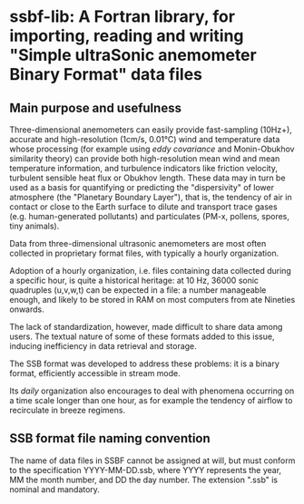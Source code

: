 # ssbf-lib: A Fortran library, for importing, reading and writing "Simple ultraSonic anemometer Binary Format" data files

## Main purpose and usefulness

Three-dimensional anemometers can easily provide fast-sampling (10Hz+), accurate and high-resolution (1cm/s, 0.01°C) wind and temperature data whose processing (for example using _eddy covariance_ and Monin-Obukhov similarity theory) can provide both high-resolution mean wind and mean temperature information, and turbulence indicators like friction velocity, turbulent sensible heat flux or Obukhov length. These data may in turn be used as a basis for quantifying or predicting the "dispersivity" of lower atmosphere (the "Planetary Boundary Layer"), that is, the tendency of air in contact or close to the Earth surface to dilute and transport trace gases (e.g. human-generated pollutants) and particulates (PM-x, pollens, spores, tiny animals).

Data from three-dimensional ultrasonic anemometers are most often collected in proprietary format files, with typically a hourly organization.

Adoption of a hourly organization, i.e. files containing data collected during a specific hour, is quite a historical heritage: at 10 Hz, 36000 sonic quadruples (u,v,w,t) can be expected in a file: a number manageable enough, and likely to be stored in RAM on most computers from ate Nineties onwards.

The lack of standardization, however, made difficult to share data among users. The textual nature of some of these formats added to this issue, inducing inefficiency in data retrieval and storage.

The SSB format was developed to address these problems: it is a binary format, efficiently accessible in stream mode.

Its _daily_ organization also encourages to deal with phenomena occurring on a time scale longer than one hour, as for example the tendency of airflow to recirculate in breeze regimens.

## SSB format file naming convention

The name of data files in SSBF cannot be assigned at will, but must conform to the specification YYYY-MM-DD.ssb, where YYYY represents the year, MM the month number, and DD the day number. The extension ".ssb" is nominal and mandatory.

